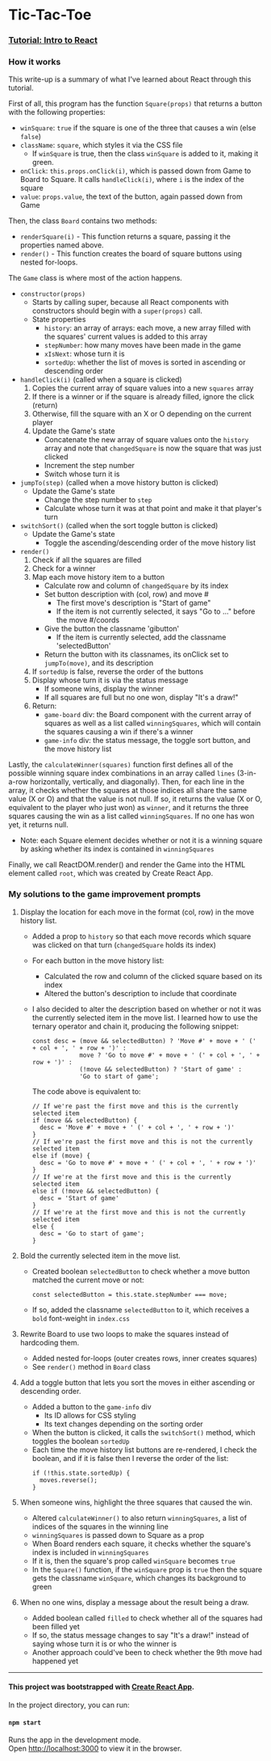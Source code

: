 # Tic-Tac-Toe 
### [Tutorial: Intro to React](https://reactjs.org/tutorial/tutorial.html)

### How it works

This write-up is a summary of what I've learned about React through this tutorial.

First of all, this program has the function `Square(props)` that returns a button with the following properties: 
- `winSquare`: `true` if the square is one of the three that causes a win (else `false`)
- `className`: `square`, which styles it via the CSS file 
  - If `winSquare` is true, then the class `winSquare` is added to it, making it green.
- `onClick`: `this.props.onClick(i)`, which is passed down from Game to Board to Square. It calls `handleClick(i)`, where `i` is the index of the square
- `value`: `props.value`, the text of the button, again passed down from Game

Then, the class `Board` contains two methods:
- `renderSquare(i)` - This function returns a square, passing it the properties named above. 
- `render()` - This function creates the board of square buttons using nested for-loops.

The `Game` class is where most of the action happens. 
- `constructor(props)`
  - Starts by calling super, because all React components with constructors should begin with a `super(props)` call.
  - State properties
    - `history`: an array of arrays: each move, a new array filled with the squares' current values is added to this array
    - `stepNumber`: how many moves have been made in the game
    - `xIsNext`: whose turn it is
    - `sortedUp`: whether the list of moves is sorted in ascending or descending order
- `handleClick(i)` (called when a square is clicked)
  1. Copies the current array of square values into a new `squares` array
  2. If there is a winner or if the square is already filled, ignore the click (return)
  3. Otherwise, fill the square with an X or O depending on the current player
  4. Update the Game's state
     - Concatenate the new array of square values onto the `history` array and note that `changedSquare` is now the square that was just clicked
     - Increment the step number
     - Switch whose turn it is
- `jumpTo(step)` (called when a move history button is clicked)
  - Update the Game's state
    - Change the step number to `step`
    - Calculate whose turn it was at that point and make it that player's turn
- `switchSort()` (called when the sort toggle button is clicked)
  - Update the Game's state
    - Toggle the ascending/descending order of the move history list
- `render()`
  1. Check if all the squares are filled
  2. Check for a winner
  3. Map each move history item to a button
     - Calculate row and column of `changedSquare` by its index
     - Set button description with (col, row) and move #
       - The first move's description is "Start of game"
       - If the item is not currently selected, it says "Go to ..." before the move #/coords
     - Give the button the classname 'gibutton'
       - If the item is currently selected, add the classname 'selectedButton'
     - Return the button with its classnames, its onClick set to `jumpTo(move)`, and its description
  4. If `sortedUp` is false, reverse the order of the buttons
  5. Display whose turn it is via the status message
     - If someone wins, display the winner
     - If all squares are full but no one won, display "It's a draw!"
  6. Return: 
     - `game-board` div: the Board component with the current array of squares as well as a list called `winningSquares`, which will contain the squares causing a win if there's a winner 
     - `game-info` div: the status message, the toggle sort button, and the move history list
     
Lastly, the `calculateWinner(squares)` function first defines all of the possible winning square index combinations in an array called `lines` (3-in-a-row horizontally, vertically, and diagonally). Then, for each line in the array, it checks whether the squares at those indices all share the same value (X or O) and that the value is not null. If so, it returns the value (X or O, equivalent to the player who just won) as `winner`, and it returns the three squares causing the win as a list called `winningSquares`. If no one has won yet, it returns null.
  - Note: each Square element decides whether or not it is a winning square by asking whether its index is contained in `winningSquares`
  
Finally, we call ReactDOM.render() and render the Game into the HTML element called `root`, which was created by Create React App.

### My solutions to the game improvement prompts

1. Display the location for each move in the format (col, row) in the move history list.
   - Added a prop to `history` so that each move records which square was clicked on that turn (`changedSquare` holds its index)
   - For each button in the move history list:
     - Calculated the row and column of the clicked square based on its index
     - Altered the button's description to include that coordinate
   - I also decided to alter the description based on whether or not it was the currently selected item in the move list. I learned how to use the ternary operator and chain it, producing the following snippet:
   
      ```
      const desc = (move && selectedButton) ? 'Move #' + move + ' (' + col + ', ' + row + ')' :
                   move ? 'Go to move #' + move + ' (' + col + ', ' + row + ')' :
                   (!move && selectedButton) ? 'Start of game' :
                   'Go to start of game';
      ```
                
      The code above is equivalent to:
      
      ```
      // If we're past the first move and this is the currently selected item
      if (move && selectedButton) {
        desc = 'Move #' + move + ' (' + col + ', ' + row + ')'
      } 
      // If we're past the first move and this is not the currently selected item
      else if (move) {
        desc = 'Go to move #' + move + ' (' + col + ', ' + row + ')'
      } 
      // If we're at the first move and this is the currently selected item
      else if (!move && selectedButton) {
        desc = 'Start of game'
      } 
      // If we're at the first move and this is not the currently selected item
      else {
        desc = 'Go to start of game';
      }
      ```

2. Bold the currently selected item in the move list.
   - Created boolean `selectedButton` to check whether a move button matched the current move or not:
      ```
      const selectedButton = this.state.stepNumber === move;
      ```
   - If so, added the classname `selectedButton` to it, which receives a `bold` font-weight in `index.css`
   
3. Rewrite Board to use two loops to make the squares instead of hardcoding them.
   - Added nested for-loops (outer creates rows, inner creates squares)
   - See `render()` method in `Board` class
4. Add a toggle button that lets you sort the moves in either ascending or descending order.
   - Added a button to the `game-info` div
      - Its ID allows for CSS styling
      - Its text changes depending on the sorting order
   - When the button is clicked, it calls the `switchSort()` method, which toggles the boolean `sortedUp`
   - Each time the move history list buttons are re-rendered, I check the boolean, and if it is false then I reverse the order of the list:
      ```
      if (!this.state.sortedUp) { 
        moves.reverse(); 
      }
      ```
5. When someone wins, highlight the three squares that caused the win.
   - Altered `calculateWinner()` to also return `winningSquares`, a list of indices of the squares in the winning line
   - `winningSquares` is passed down to Square as a prop
   - When Board renders each square, it checks whether the square's index is included in `winningSquares`
   - If it is, then the square's prop called `winSquare` becomes `true`
   - In the `Square()` function, if the `winSquare` prop is `true` then the square gets the classname `winSquare`, which changes its background to green
6. When no one wins, display a message about the result being a draw.
   - Added boolean called `filled` to check whether all of the squares had been filled yet
   - If so, the status message changes to say "It's a draw!" instead of saying whose turn it is or who the winner is
   - Another approach could've been to check whether the 9th move had happened yet

______

#### This project was bootstrapped with [Create React App](https://github.com/facebook/create-react-app).

In the project directory, you can run:

#### `npm start`

Runs the app in the development mode.<br>
Open [http://localhost:3000](http://localhost:3000) to view it in the browser.
